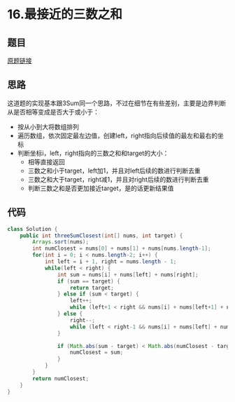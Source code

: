 # 16.最接近的三数之和
## 题目
[原题链接](https://leetcode.com/problems/3sum-closest/)

## 思路
这道题的实现基本跟3Sum同一个思路，不过在细节在有些差别，主要是边界判断从是否相等变成是否大于或小于：

* 按从小到大将数组排列
* 遍历数组，依次固定最左边值，创建left，right指向后续值的最左和最右的坐标
* 判断坐标i，left，right指向的三数之和和target的大小：
	* 相等直接返回
	* 三数之和小于target，left加1，并且对left后续的数进行判断去重
	* 三数之和大于target，right减1，并且对right后续的数进行判断去重
	* 判断三数之和是否更加接近target，是的话更新结果值

## 代码
```java
class Solution {
    public int threeSumClosest(int[] nums, int target) {
        Arrays.sort(nums);
        int numClosest = nums[0] + nums[1] + nums[nums.length-1];
        for(int i = 0; i < nums.length-2; i++) {
            int left = i + 1, right = nums.length - 1;
            while(left < right) {
                int sum = nums[i] + nums[left] + nums[right];
                if (sum == target) {
                    return target;
                } else if (sum < target) {
                    left++;
                    while (left+1 < right && nums[i] + nums[left+1] + nums[right] < target)  left++;
                } else {
                    right--;
                    while (left < right-1 && nums[i] + nums[left] + nums[right-1] > target)  right--;
                }

                if (Math.abs(sum - target) < Math.abs(numClosest - target)) {
                    numClosest = sum;
                }
            }
        }
        return numClosest;
    }
}
```
